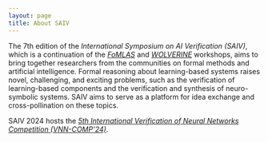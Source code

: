 ```yaml
---
layout: page
title: About SAIV
---
```


The 7th edition of the *International Symposium on AI Verification (SAIV)*, which is a continuation of the *[FoMLAS](https://fomlas2023.wixsite.com/fomlas2023)* and *[WOLVERINE](https://wolverine-workshop.github.io/Wolverine2023/)* workshops, aims to bring together researchers from the communities on formal methods and artificial intelligence. Formal reasoning about learning-based systems raises novel, challenging, and exciting problems, such as the verification of learning-based components and the verification and synthesis of neuro-symbolic systems. SAIV aims to serve as a platform for idea exchange and cross-pollination on these topics.

SAIV 2024 hosts the *[5th International Verification of Neural Networks Competition (VNN-COMP'24)](https://sites.google.com/view/vnn2024)*.
